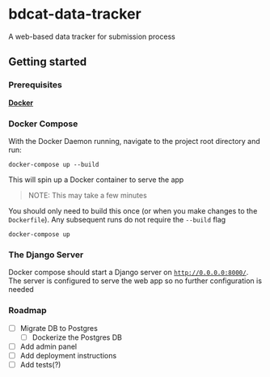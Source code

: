 # bdcat-data-tracker

A web-based data tracker for submission process

## Getting started

### Prerequisites

**[Docker](https://www.docker.com/get-started)**

### Docker Compose

With the Docker Daemon running, navigate to the project root directory and run:

```
docker-compose up --build
```

This will spin up a Docker container to serve the app

> NOTE: This may take a few minutes

You should only need to build this once (or when you make changes to the `Dockerfile`).
Any subsequent runs do not require the `--build` flag

```
docker-compose up
```

### The Django Server

Docker compose should start a Django server on [`http://0.0.0.0:8000/`](http://0.0.0.0:8000/).
The server is configured to serve the web app so no further configuration is needed

### Roadmap

- [ ] Migrate DB to Postgres
  - [ ] Dockerize the Postgres DB
- [ ] Add admin panel
- [ ] Add deployment instructions
- [ ] Add tests(?)
